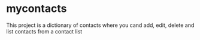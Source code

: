# mycontacts
This project is a dictionary of contacts where you cand add, edit, delete and list contacts from a contact list

